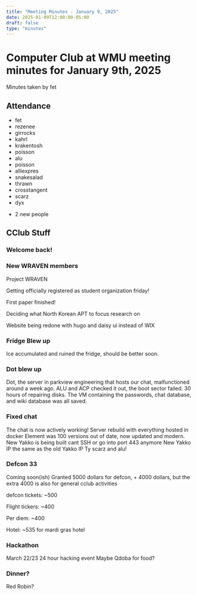 ```yaml
---
title: "Meeting Minutes - January 9, 2025"
date: 2025-01-09T12:00:00-05:00
draft: false
type: "minutes"
---
```


# Computer Club at WMU meeting minutes for January 9th, 2025
Minutes taken by fet



## Attendance
* fet
* rezenee
* girrocks
* kahrl
* krakentosh
* poisson
* alu
* poisson
* alliexpres
* snakesalad
* thrawn
* crosstangent
* scarz
* dyx
+ 2 new people


## CClub Stuff
### Welcome back!


### New WRAVEN members
Project WRAVEN

Getting officially registered as student organization friday!

First paper finished!

Deciding what North Korean APT to focus research on

Website being redone with hugo and daisy ui instead of WIX


### Fridge Blew up
Ice accumulated and ruined the fridge, should be better soon.


### Dot blew up
Dot, the server in parkview engineering that hosts our chat, malfunctioned around a week ago.
ALU and ACP checked it out, the boot sector failed. 30 hours of repairing disks. The VM containing the passwords, chat database, and wiki database was all saved.




### Fixed chat
The chat is now actively working!
Server rebuild with everything hosted in docker
Element was 100 versions out of date, now updated and modern.
New Yakko is being built
cant SSH or go into port 443 anymore
New Yakko IP the same as the old Yakko IP
Ty scarz and alu!

### Defcon 33
Coming soon(ish)
Granted 5000 dollars for defcon, + 4000 dollars, but the extra 4000 is also for general cclub activities

defcon tickets: ~500

Flight tickers: ~400

Per diem: ~400

Hotel: ~535 for mardi gras hotel



### Hackathon
March 22/23
24 hour hacking event
Maybe Qdoba for food?



### Dinner?
Red Robin?
